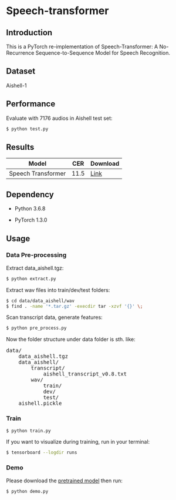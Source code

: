 # Speech-transformer

## Introduction

This is a PyTorch re-implementation of Speech-Transformer: A No-Recurrence Sequence-to-Sequence Model for Speech Recognition.



## Dataset

Aishell-1



## Performance

Evaluate with 7176 audios in Aishell test set:
```bash
$ python test.py
```

## Results

|Model|CER|Download|
|---|---|---|
|Speech Transformer|11.5|[Link](https://github.com/foamliu/Speech-Transformer/releases/download/v1.0/BEST_checkpoint.tar)|



## Dependency

- Python 3.6.8

- PyTorch 1.3.0

    

## Usage
### Data Pre-processing
Extract data_aishell.tgz:
```bash
$ python extract.py
```

Extract wav files into train/dev/test folders:
```bash
$ cd data/data_aishell/wav
$ find . -name '*.tar.gz' -execdir tar -xzvf '{}' \;
```

Scan transcript data, generate features:
```bash
$ python pre_process.py
```

Now the folder structure under data folder is sth. like:
<pre>
data/
    data_aishell.tgz
    data_aishell/
        transcript/
            aishell_transcript_v0.8.txt
        wav/
            train/
            dev/
            test/
    aishell.pickle
</pre>

### Train
```bash
$ python train.py
```

If you want to visualize during training, run in your terminal:
```bash
$ tensorboard --logdir runs
```

### Demo
Please download the [pretrained model](https://github.com/foamliu/Speech-Transformer/releases/download/v1.0/speech-transformer-cn.pt) then run:
```bash
$ python demo.py
```

